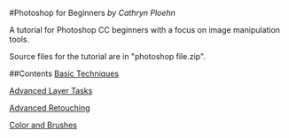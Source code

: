 #Photoshop for Beginners
_by Cathryn Ploehn_

A tutorial for Photoshop CC beginners with a focus on image manipulation tools.

Source files for the tutorial are in "photoshop file.zip".

##Contents
[Basic Techniques](1_basictechniques.md)

[Advanced Layer Tasks](2_advancedtechniques.md)

[Advanced Retouching](3_retouching.md)

[Color and Brushes](4_colorandbrushes.md)